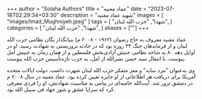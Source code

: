 +++
author = "Solaha Authors"
title = "عماد مغنیه"
date = "2023-07-18T02:29:34+03:30"
description = "شهید عماد مغنیه"
images = [
    "images/Imad_Mughniyeh.jpeg"
]
tags = [
    "شهدا",
    "حزب الله لبنان",
]
categories = [
    "شهدا",
    "حزب الله لبنان",
]
aliases = [""]
+++

عماد مغنیه معروف به حاج رضوان (۱۹۶۲ - ۲۰۰۸ م) بنیانگذار یگان نظامی حزب الله لبنان و از فرماندهان جنگ ۳۳ روزه بود که در حادثه تروریستی به شهادت رسید. او در اوایل دهه ۸۰ به شاخه نظامی جنبش آزادی‌بخش فلسطین و از همان زمان به جنبش امل پیوست. با انتقال سید حسن نصرالله از امل، به حزب تازه‌تأسیس حزب الله پیوست.

وی به‌عنوان "مرد سایه" و مغز متفکر حزب الله لبنان شهرت داشت. دولت ایالات متحده آمریکا برای دریافت هر اطلاعاتی از او جایزه تعیین کرده بود. عماد مغنیه در سال ۲۰۰۸ م در دمشق ترور شد. آیت‌الله خامنه‌ای در پیامی به مناسبت شهادتش، او را فردی معرفی کرد که سراپا عشق و شور جهاد فی سبیل الله بود.